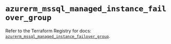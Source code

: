 # `azurerm_mssql_managed_instance_failover_group`

Refer to the Terraform Registry for docs: [`azurerm_mssql_managed_instance_failover_group`](https://registry.terraform.io/providers/hashicorp/azurerm/4.22.0/docs/resources/mssql_managed_instance_failover_group).
